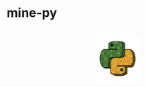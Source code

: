 # mine-py

<h1 align="center">
	<img
		width="100"
		alt="minepy-logo"
		src="https://github.com/davidangarita1/mine-py/blob/main/logo.png?raw=true">
</h1>
